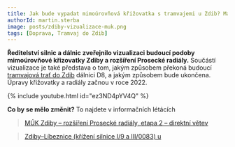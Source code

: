 ```yaml
---
title: Jak bude vypadat mimoúrovňová křižovatka s tramvajemi u Zdib? Máme vizualizaci!
authorId: martin.sterba
image: posts/zdiby-vizualizace-muk.png
tags: [Doprava, Tramvaj do Zdib]
---
```


**Ředitelství silnic a dálnic zveřejnilo vizualizaci budoucí podoby mimoúrovňové křizovatky Zdiby a rozšíření Prosecké radiály.** Součástí vizualizace je také představa o tom, jakým způsobem překoná budoucí [tramvajová trať do Zdib](https://praha8.pirati.cz/aktuality/stitky/tramvaj-do-zdib/) dálnici D8, a jakým způsobem bude ukončena. Úpravy křižovatky a radiály začnou v roce 2022.

{% include youtube.html id="ez3ND4pYV4Q" %}

**Co by se mělo změnit?** To najdete v informačních létácích

>[MÚK Zdiby – rozšíření Prosecké radiály, etapa 2 – direktní větev](https://mapapp.rsd.cz/Upload/Stavby/569/infoletak_d8-muk-zdiby-direktni-vetev.pdf)

>[Zdiby–Líbeznice (křížení silnice I/9 a III/0083) u](https://mapapp.rsd.cz/Upload/Stavby/459/infoletak_s9-zdiby-libeznice.pdf)
